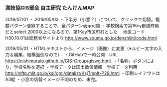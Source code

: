 <h3>測技協GIS部会 自主研究 たんけんMAP</h3>

2019/07/01
・
2019/05/03
・下半分（小窓？）について、クリックで切替。複数パターン登録することで、全パターン表示可能
・学校検索で第1Key都道府県だとselect 2000以上になるので、第1Key市区町村とした
　地区コードH30.10.01は総務省サイトより http://www.soumu.go.jp/denshijiti/code.html
 
2019/05/01
・HTMLテキストから、イメージ（画像）に変更（※ルビー文字の入力＆編集、結構面倒なので）.
・GitHubで一時公開　URL　https://nishimurato.github.io/GIS-Group/giswg.html.
・「名称」ボタンにより、学校名称を選択
・学校データは国土数値情報　学校データ利用　http://nlftp.mlit.go.jp/ksj/gml/datalist/KsjTmplt-P29.html
・印刷レイアウトはA3縦
・小窓の切替イメージ不明のため、未完。
